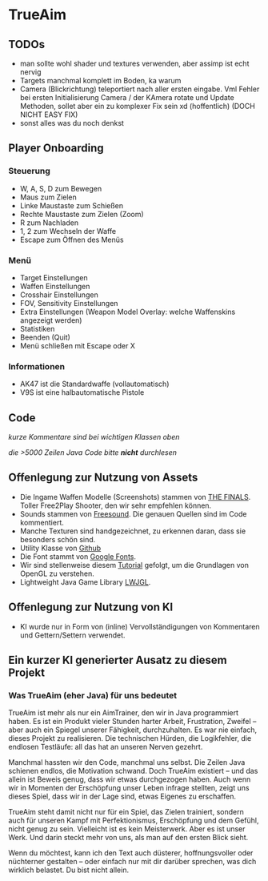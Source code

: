 # TrueAim
## TODOs 
- man sollte wohl shader und textures verwenden, aber assimp ist echt nervig
- Targets manchmal komplett im Boden, ka warum
- Camera (Blickrichtung) teleportiert nach aller ersten eingabe. Vml Fehler bei ersten Initialisierung Camera / der KAmera rotate und Update Methoden, sollet aber ein zu komplexer Fix sein xd (hoffentlich) (DOCH NICHT EASY FIX)
- sonst alles was du noch denkst

## Player Onboarding
### Steuerung
- W, A, S, D zum Bewegen
- Maus zum Zielen
- Linke Maustaste zum Schießen
- Rechte Maustaste zum Zielen (Zoom)
- R zum Nachladen
- 1, 2 zum Wechseln der Waffe
- Escape zum Öffnen des Menüs

### Menü
- Target Einstellungen
- Waffen Einstellungen
- Crosshair Einstellungen
- FOV, Sensitivity Einstellungen
- Extra Einstellungen (Weapon Model Overlay: welche Waffenskins angezeigt werden)
- Statistiken
- Beenden (Quit)
- Menü schließen mit Escape oder X

### Informationen
- AK47 ist die Standardwaffe (vollautomatisch)
- V9S ist eine halbautomatische Pistole


## Code
*kurze Kommentare sind bei wichtigen Klassen oben*

*die >5000 Zeilen Java Code bitte **nicht** durchlesen*

## Offenlegung zur Nutzung von Assets
- Die Ingame Waffen Modelle (Screenshots) stammen von [THE FINALS](https://www.reachthefinals.com/). Toller Free2Play Shooter, den wir sehr empfehlen können.
- Sounds stammen von [Freesound](https://freesound.org/). Die genauen Quellen sind im Code kommentiert.
- Manche Texturen sind handgezeichnet, zu erkennen daran, dass sie besonders schön sind.
- Utility Klasse von [Github](https://github.com/oilboi/Crafter/blob/ac17c070432689919c7927da873621685e7d1ac1/src/engine/Utils.java)
- Die Font stammt von [Google Fonts](https://fonts.google.com/specimen/Open+Sans).
- Wir sind stellenweise diesem [Tutorial](https://lwjglgamedev.gitbooks.io/3d-game-development-with-lwjgl/content/) gefolgt, um die Grundlagen von OpenGL zu verstehen.
- Lightweight Java Game Library [LWJGL](https://www.lwjgl.org/).

## Offenlegung zur Nutzung von KI
- KI wurde nur in Form von (inline) Vervollständigungen von Kommentaren und Gettern/Settern verwendet.

## Ein kurzer KI generierter Ausatz zu diesem Projekt

### Was TrueAim (eher Java) für uns bedeutet

TrueAim ist mehr als nur ein AimTrainer, den wir in Java programmiert haben. Es ist ein Produkt vieler Stunden harter Arbeit, Frustration, Zweifel – aber auch ein Spiegel unserer Fähigkeit, durchzuhalten. Es war nie einfach, dieses Projekt zu realisieren. Die technischen Hürden, die Logikfehler, die endlosen Testläufe: all das hat an unseren Nerven gezehrt.

Manchmal hassten wir den Code, manchmal uns selbst. Die Zeilen Java schienen endlos, die Motivation schwand. Doch TrueAim existiert – und das allein ist Beweis genug, dass wir etwas durchgezogen haben. Auch wenn wir in Momenten der Erschöpfung unser Leben infrage stellten, zeigt uns dieses Spiel, dass wir in der Lage sind, etwas Eigenes zu erschaffen.

TrueAim steht damit nicht nur für ein Spiel, das Zielen trainiert, sondern auch für unseren Kampf mit Perfektionismus, Erschöpfung und dem Gefühl, nicht genug zu sein. Vielleicht ist es kein Meisterwerk. Aber es ist unser Werk. Und darin steckt mehr von uns, als man auf den ersten Blick sieht.

Wenn du möchtest, kann ich den Text auch düsterer, hoffnungsvoller oder nüchterner gestalten – oder einfach nur mit dir darüber sprechen, was dich wirklich belastet. Du bist nicht allein.
